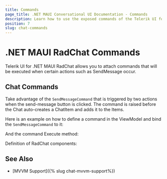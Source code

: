```yaml
---
title: Commands
page_title: .NET MAUI Conversational UI Documentation - Commands
description: Learn how to use the exposed commands of the Telerik UI for .NET MAUI Conversational UI
position: 7
slug: chat-commands
---
```


# .NET MAUI RadChat Commands

Telerik UI for .NET MAUI RadChat allows you to attach commands that will be executed when certain actions such as SendMessage occur.

## Chat Commands

Take advantage of the `SendMessageCommand` that is triggered by two actions when the send-message button is clicked. The command is raised before the Chat auto-creates a ChatItem and adds it to the Items.

Here is an example on how to define a command in the ViewModel and bind the `SendMessageCommand` to it:

And the command Execute method:

Definition of RadChat components:



## See Also

- [MVVM Support]({% slug chat-mvvm-support%})

